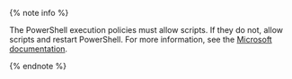 {% note info %}

The PowerShell execution policies must allow scripts. If they do not, allow scripts and restart PowerShell. For more information, see the [Microsoft documentation](https://learn.microsoft.com/en-us/powershell/module/microsoft.powershell.core/about/about_execution_policies).

{% endnote %}